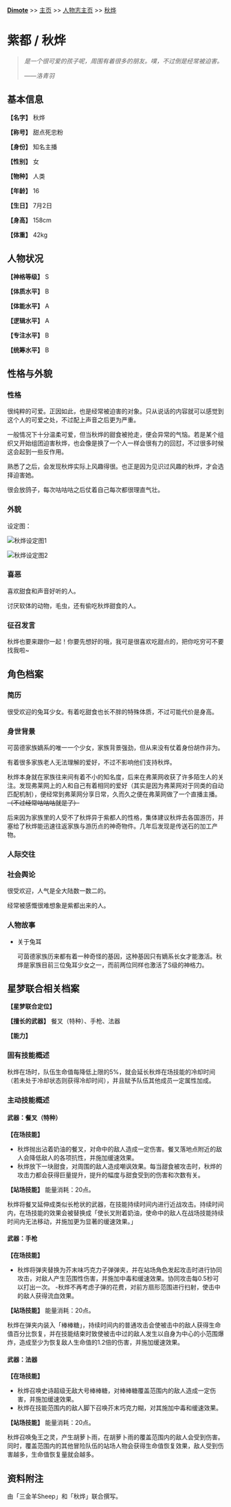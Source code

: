 **[Dimote](https://dimote.top)** >> [主页](../../index.md) >> [人物志主页](index.md) >> [秋烨](qiuye.md)

# 紫都 / 秋烨

> *是一个很可爱的孩子呢，周围有着很多的朋友。噗，不过倒是经常被迫害。*
>
> ——*洛青羽*

## 基本信息

**【名字】** 秋烨

**【称号】** 甜点死忠粉

**【身份】** 知名主播

**【性别】** 女

**【物种】** 人类

**【年龄】** 16

**【生日】** 7月2日

**【身高】** 158cm

**【体重】** 42kg

## 人物状况

**【神格等级】** S

**【体质水平】** B

**【体能水平】** A

**【逻辑水平】** A

**【专注水平】** B

**【统筹水平】** B

## 性格与外貌

### 性格

很纯粹的可爱。正因如此，也是经常被迫害的对象。只从说话的内容就可以感觉到这个人的可爱之处，不过配上声音之后更为严重。

一般情况下十分温柔可爱，但当秋烨的甜食被抢走，便会异常的气恼。若是某个组织又开始组团迫害秋烨，也会像是换了一个人一样会很有力的回怼，不过很多时候这会起到一些反作用。

熟悉了之后，会发现秋烨实际上风趣得很。也正是因为见识过风趣的秋烨，才会选择迫害她。

很会放鸽子，每次咕咕咕之后仗着自己每次都很理直气壮。

### 外貌

设定图：

![秋烨设定图1](../../image/qiuye_1.jpg)

![秋烨设定图2](../../image/qiuye_2.jpg)

### 喜恶

喜欢甜食和声音好听的人。

讨厌软体的动物，毛虫，还有偷吃秋烨甜食的人。

### 征召发言

秋烨也要来跟你一起！你要先想好的哦，我可是很喜欢吃甜点的，把你吃穷可不要找我啦~

## 角色档案

### 简历

很受欢迎的兔耳少女。有着吃甜食也长不胖的特殊体质，不过可能代价是身高。

### 身世背景

可茵德家族嫡系的唯一一个少女，家族背景强劲，但从来没有仗着身份胡作非为。

有着很多家族老人无法理解的爱好，不过不影响他们支持秋烨。

秋烨本身就在家族往来间有着不小的知名度，后来在弗莱网收获了许多陌生人的关注。发现弗莱网上的人和自己有着相同的爱好（其实是因为弗莱网对于同类的自动匹配机制），便经常到弗莱网分享日常，久而久之便在弗莱网做了一个直播主播。~~（不过经常咕咕咕就是了）~~

后来因为家族里的人受不了秋烨异于紫都人的性格，集体建议秋烨去各国游历，并塞给了秋烨能迅速往返家族与游历点的神奇物件。几年后发现是传送石的加工产物。

### 人际交往

### 社会舆论

很受欢迎，人气是全大陆数一数二的。

经常被感慨很难想象是紫都出来的人。

### 人物故事

- 关于兔耳

    可茵德家族历来都有着一种奇怪的基因，这种基因只有嫡系长女才能激活。秋烨是家族目前三位兔耳少女之一，而前两位同样也激活了S级的神格力。

## 星梦联合相关档案

**【星梦联合定位】**

**【擅长的武器】** 餐叉（特种）、手枪、法器

**【能力】**

### 固有技能概述

秋烨在场时，队伍生命值每降低上限的5%，就会延长秋烨在场技能的冷却时间（若未处于冷却状态则获得冷却时间），并且赋予队伍其他成员一定属性加成。

### 主动技能概述

#### 武器：餐叉（特种）

**【在场技能】**

- 秋烨抛出沾着奶油的餐叉，对命中的敌人造成一定伤害。餐叉落地点附近的敌人会降低敌人的各项抗性，并施加缓速效果。
- 秋烨放下一块甜食，对周围的敌人造成嘲讽效果。每当甜食被攻击时，秋烨的攻击力都会获得巨量提升，提升的幅度与甜食受到的伤害和次数有关。

**【站场技能】** 能量消耗：20点。

秋烨将餐叉延伸成类似长枪状的武器，在技能持续时间内进行近战攻击。持续时间内，在场技能的效果会被替换成「使长叉附着奶油，使命中的敌人在战场技能持续时间内无法移动，并施加更为显著的缓速效果。」

#### 武器：手枪

**【在场技能】**

- 秋烨将弹夹替换为芥末味巧克力子弹弹夹，并在站场角色发起攻击时进行协同攻击，对敌人产生范围性伤害，并施加中毒和缓速效果。协同攻击每0.5秒可以打出一次。
-秋烨不再考虑子弹的花费，对前方扇形范围进行扫射，使击中的敌人获得流血效果。

**【站场技能】** 能量消耗：20点。

秋烨在弹夹内装入「棒棒糖」，持续时间内的普通攻击会使被击中的敌人获得生命值百分比恢复，并在技能结束时致使被击中过的敌人发生以自身为中心的小范围爆炸，造成至少为恢复敌人生命值的1.2倍的伤害，并施加缓速效果。

#### 武器：法器

**【在场技能】**

- 秋烨召唤史诗超级无敌大号棒棒糖，对棒棒糖覆盖范围内的敌人造成一定伤害，并施加缓速效果。
- 秋烨在技能范围内的敌人脚下召唤芥末巧克力糊，对其施加中毒和缓速效果。

**【站场技能】** 能量消耗：20点。

秋烨召唤兔王之灵，产生胡萝卜雨，在胡萝卜雨的覆盖范围内的敌人会受到伤害。同时，覆盖范围内的其他冒险队伍的站场人物会获得生命值恢复效果，敌人受到伤害越多，生命值恢复量就会越多。

## 资料附注

由「三金羊Sheep」和「秋烨」联合撰写。
